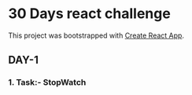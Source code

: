# 30 Days react challenge

This project was bootstrapped with [Create React App](https://github.com/facebook/create-react-app).

## DAY-1
### 1. Task:- StopWatch
